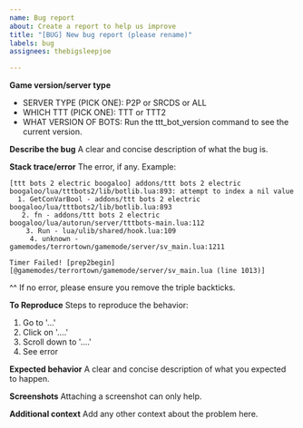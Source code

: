 ```yaml
---
name: Bug report
about: Create a report to help us improve
title: "[BUG] New bug report (please rename)"
labels: bug
assignees: thebigsleepjoe

---
```

**Game version/server type**

* SERVER TYPE (PICK ONE): P2P or SRCDS or ALL
* WHICH TTT (PICK ONE): TTT or TTT2
* WHAT VERSION OF BOTS: Run the ttt_bot_version command to see the current version.

**Describe the bug**
A clear and concise description of what the bug is.

**Stack trace/error**
The error, if any. Example:

```
[ttt bots 2 electric boogaloo] addons/ttt bots 2 electric boogaloo/lua/tttbots2/lib/botlib.lua:893: attempt to index a nil value
  1. GetConVarBool - addons/ttt bots 2 electric boogaloo/lua/tttbots2/lib/botlib.lua:893
   2. fn - addons/ttt bots 2 electric boogaloo/lua/autorun/server/tttbots-main.lua:112
    3. Run - lua/ulib/shared/hook.lua:109
     4. unknown - gamemodes/terrortown/gamemode/server/sv_main.lua:1211

Timer Failed! [prep2begin][@gamemodes/terrortown/gamemode/server/sv_main.lua (line 1013)]
```
^^ If no error, please ensure you remove the triple backticks.

**To Reproduce**
Steps to reproduce the behavior:
1. Go to '...'
2. Click on '....'
3. Scroll down to '....'
4. See error

**Expected behavior**
A clear and concise description of what you expected to happen.

**Screenshots**
Attaching a screenshot can only help.

**Additional context**
Add any other context about the problem here.
